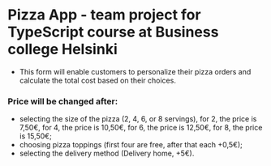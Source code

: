 # Pizza App - team project for TypeScript course at Business college Helsinki

- This form will enable customers to personalize their pizza orders and calculate the total cost based on their choices.

### Price will be changed after:

- selecting the size of the pizza (2, 4, 6, or 8 servings), for 2, the price is 7,50€,
  for 4, the price is 10,50€,
  for 6, the price is 12,50€,
  for 8, the price is 15,50€;
- choosing pizza toppings (first four are free, after that each +0,5€);
- selecting the delivery method (Delivery home, +5€).
